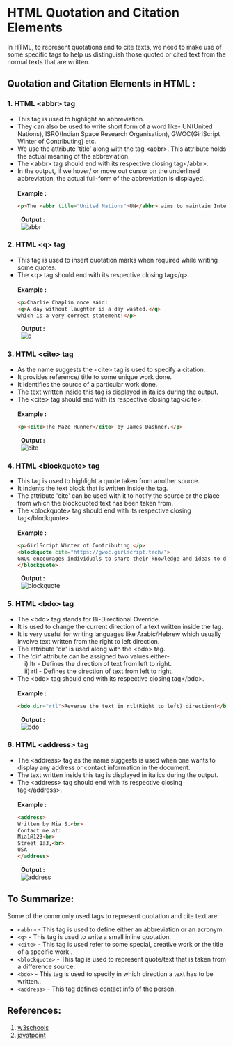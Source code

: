 # HTML Quotation and Citation Elements
In HTML, to represent quotations and to cite texts, we need to make use of some specific tags to help us distinguish those quoted or cited text from the normal     texts that are written.  
## Quotation and Citation Elements in HTML :
### 1. HTML \<abbr> tag
* This tag is used to highlight an abbreviation.<br>
* They can also be used to write short form of a word like- UN(United Nations), ISRO(Indian Space Research Organisation), 
GWOC(GirlScript Winter of Contributing) etc.<br>
* We use the attribute 'title' along with the tag \<abbr>. This attribute holds the actual meaning of the abbreviation.<br>
* The \<abbr> tag should end with its respective closing tag\</abbr>. <br>
* In the output, if we hover/ or move out cursor on the underlined abbreviation, the actual full-form of the abbreviation is displayed.<br><br>
**Example :**
  ``` HTML
  <p>The <abbr title="United Nations">UN</abbr> aims to maintain International Peace.</p>
  ```
&nbsp;&nbsp;&nbsp;&nbsp;&nbsp;&nbsp;&nbsp;&nbsp;**Output :**<br>
&nbsp;&nbsp;&nbsp;&nbsp;&nbsp;&nbsp;&nbsp;&nbsp;![abbr](https://user-images.githubusercontent.com/34717612/136079448-37186934-1f47-407a-b616-3764354ff827.png)
<br>
### 2. HTML \<q> tag<br>
* This tag is used to insert quotation marks when required while writing some quotes.<br>
* The \<q> tag should end with its respective closing tag\</q>.<br><br>
**Example :**
  ``` HTML
  <p>Charlie Chaplin once said: 
  <q>A day without laughter is a day wasted.</q>
  which is a very correct statement!</p>
  ```
&nbsp;&nbsp;&nbsp;&nbsp;&nbsp;&nbsp;&nbsp;&nbsp;**Output :**<br>
&nbsp;&nbsp;&nbsp;&nbsp;&nbsp;&nbsp;&nbsp;&nbsp;![q](https://user-images.githubusercontent.com/34717612/136079888-ecf4cce9-c505-425c-8fe2-e5cb7b5a3781.png)
<br>
### 3. HTML \<cite> tag<br>
* As the name suggests the \<cite> tag is used to specify a citation.<br>
* It provides reference/ title  to some unique work done.<br>
* It identifies the source of a particular work done.<br>
* The text written inside this tag is displayed in italics during the output.<br>
* The \<cite> tag should end with its respective closing tag\</cite>.<br><br>
**Example :**
  ``` HTML
  <p><cite>The Maze Runner</cite> by James Dashner.</p>
  ```
&nbsp;&nbsp;&nbsp;&nbsp;&nbsp;&nbsp;&nbsp;&nbsp;**Output :**<br>
&nbsp;&nbsp;&nbsp;&nbsp;&nbsp;&nbsp;&nbsp;&nbsp;![cite](https://user-images.githubusercontent.com/34717612/136079643-bf87f858-d04d-406d-8be1-7be337b706cf.png)
<br>
### 4. HTML \<blockquote> tag<br>
* This tag is used to highlight a quote taken from another source.<br>
* It indents the text block that is written inside the tag.<br>
* The attribute 'cite' can be used with it to notify the source or the place from which the blockquoted text has been taken from.<br>
* The \<blockquote> tag should end with its respective closing tag\</blockquote>.<br><br>
**Example :**
  ``` HTML
  <p>GirlScript Winter of Contributing:</p>
  <blockquote cite="https://gwoc.girlscript.tech/">
  GWOC encourages individuals to share their knowledge and ideas to develop technical skills and gain valuable experience in the field of tech education.
  </blockquote>
  ```
&nbsp;&nbsp;&nbsp;&nbsp;&nbsp;&nbsp;&nbsp;&nbsp;**Output :**<br>
&nbsp;&nbsp;&nbsp;&nbsp;&nbsp;&nbsp;&nbsp;&nbsp;![blockquote](https://user-images.githubusercontent.com/34717612/136079694-4b97151f-b5bf-4a76-82d3-1b5e36c04992.png)
<br>
### 5. HTML \<bdo> tag<br>
* The \<bdo> tag stands for Bi-Directional Override.<br>
* It is used to change the current direction of a text written inside the tag.<br>
* It is very useful for writing languages like Arabic/Hebrew which usually involve text written from the right to left direction.<br>
* The attribute 'dir' is used along with the \<bdo> tag.<br>
* The 'dir' attribute can be assigned two values either-<br> 
&nbsp;&nbsp;&nbsp;&nbsp;i) ltr - Defines the direction of text from left to right.<br>
&nbsp;&nbsp;&nbsp;&nbsp;ii) rtl - Defines the direction of text from left to right.<br>
* The \<bdo> tag should end with its respective closing tag\</bdo>.<br><br>
**Example :**
  ``` HTML
  <bdo dir="rtl">Reverse the text in rtl(Right to left) direction!</bdo>
  ```
&nbsp;&nbsp;&nbsp;&nbsp;&nbsp;&nbsp;&nbsp;&nbsp;**Output :**<br>
&nbsp;&nbsp;&nbsp;&nbsp;&nbsp;&nbsp;&nbsp;&nbsp;![bdo](https://user-images.githubusercontent.com/34717612/136079760-b1c68b26-90f5-45c3-b6e6-2c09dd7b229f.png)
<br>
### 6. HTML \<address> tag<br>
* The \<address> tag as the name suggests is used when one wants to display any address or contact information in the document.<br>
* The text written inside this tag is displayed in italics during the output.<br>
* The \<address> tag should end with its respective closing tag\</address>.<br><br>
**Example :**
  ``` HTML
  <address>
  Written by Mia S.<br> 
  Contact me at:
  Mia1@123<br>
  Street 1a3,<br>
  USA
  </address>
  ```
&nbsp;&nbsp;&nbsp;&nbsp;&nbsp;&nbsp;&nbsp;&nbsp;**Output :**<br>
&nbsp;&nbsp;&nbsp;&nbsp;&nbsp;&nbsp;&nbsp;&nbsp;![address](https://user-images.githubusercontent.com/34717612/136079796-b7dc192f-90b7-472f-8b05-ea97fb0297d1.png)
<br>
## To Summarize:
Some of the commonly used tags to represent quotation and cite text are:
<br>
* `<abbr>` - This tag is used to define either an abbreviation or an acronym.
* `<q>` - This tag is used to write a small inline quotation.
* `<cite>` - This tag is used refer to some special, creative work or the title of a specific work..
* `<blockquote>` - This tag is used to represent quote/text that is taken from a difference source.
* `<bdo>` - This tag is used to specify in which direction a text has to be written..
* `<address>` - This tag defines contact info of the person.
## References:
1) [w3schools](https://www.w3schools.com/html/)
2) [javatpoint](https://www.javatpoint.com/)
